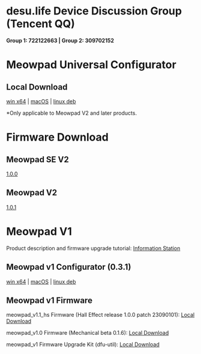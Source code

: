 
# desu.life Device Discussion Group (Tencent QQ)

**Group 1: 722122663 | Group 2: 309702152**

# Meowpad Universal Configurator
## Local Download
[win x64](https://desu.life/device/app/download/Meowpad_v2/MeowpadConfiguratorForV2_v1.0.2_winx64.zip)  | [macOS](https://desu.life/device/app/download/Meowpad_v2/MeowpadConfiguratorForV2_v1.0.2_winx64.zip) | [linux deb](https://desu.life/device/app/download/Meowpad_v2/MeowpadConfiguratorForV2_v1.0.2_winx64.zip)

*Only applicable to Meowpad V2 and later products.

# Firmware Download
## Meowpad SE V2
[1.0.0](https://desu.life/device/firmware/download/Meowpad_SE_v2/Meowpad_SE_v2_1.0.0.bin)

## Meowpad V2

[1.0.1](https://desu.life/device/firmware/download/Meowpad_v2/Meowpad_v2_1.0.1.bin)

# Meowpad V1
Product description and firmware upgrade tutorial: [Information Station](https://info.desu.life/?p=338)
## Meowpad v1 Configurator (0.3.1)
[win x64](https://desu.life/device/app/download/Meowpad_v1/MeowpadConfigurator_0.3.1_x64_en-US.msi.zip)  | [macOS](https://desu.life/device/app/download/Meowpad_v1/MeowpadConfigurator_0.3.1_macos-app.zip) | [linux deb](https://desu.life/device/app/download/Meowpad_v1/MeowpadConfigurator_0.3.1_amd64.deb.zip)

## Meowpad v1 Firmware
meowpad_v1.1_hs Firmware (Hall Effect release 1.0.0 patch 23090101): [Local Download](https://desu.life/device/firmware/download/Meowpad_v1/meowpad_v1_app_hs_edition_1.0.0_ptach_23090101.bin)

meowpad_v1.0 Firmware (Mechanical beta 0.1.6): [Local Download](https://desu.life/device/firmware/download/Meowpad_v1/meowpad_v1_app_0.1.6.bin)

meowpad_v1 Firmware Upgrade Kit (dfu-util): [Local Download](https://desu.life/device/firmware/download/Meowpad_v1/firmware_updater.zip)

